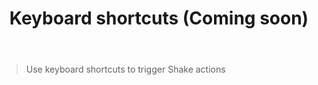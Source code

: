 ﻿---
id: keyboard-shortcuts
title: Keyboard shortcuts (Coming soon)
---

>Use keyboard shortcuts to trigger Shake actions

